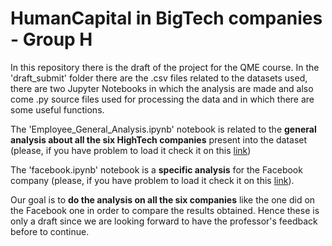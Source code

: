 # HumanCapital in BigTech companies - Group H 


In this repository there is the draft of the project for the QME course. 
In the 'draft_submit' folder there are the .csv files related to the datasets used, there are two Jupyter Notebooks in which the analysis are made and also come .py source files used for processing the data and in which there are some useful functions. 

The 'Employee_General_Analysis.ipynb' notebook is related to the **general analysis about all the six HighTech companies** present into the dataset (please, if you have problem to load it check it on this [link](https://nbviewer.jupyter.org/github/StefaniaSferragatta/HumanCapital_TechIndustries/blob/main/draft_submit/Employee_General_Analysis.ipynb))

The 'facebook.ipynb' notebook is a **specific analysis** for the Facebook company (please, if you have problem to load it check it on this [link](https://nbviewer.jupyter.org/github/StefaniaSferragatta/HumanCapital_TechIndustries/blob/main/draft_submit/facebook.ipynb)).

Our goal is to **do the analysis on all the six companies** like the one did on the Facebook one in order to compare the results obtained. Hence these is only a draft since we are looking forward to have the professor's feedback before to continue. 
